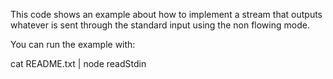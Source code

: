 This code shows an example about how to implement a stream that outputs whatever is sent through the
standard input using the non flowing mode.

You can run the example with:

cat README.txt | node readStdin